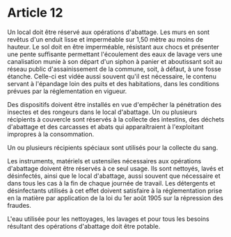 # Article 12

Un local doit être réservé aux opérations d'abattage. Les murs en sont revêtus d'un enduit lisse et imperméable sur 1,50 mètre au moins de hauteur. Le sol doit en être imperméable, résistant aux chocs et présenter une pente suffisante permettant l'écoulement des eaux de lavage vers une canalisation munie à son départ d'un siphon à panier et aboutissant soit au réseau public d'assainissement de la commune, soit, à défaut, à une fosse étanche. Celle-ci est vidée aussi souvent qu'il est nécessaire, le contenu servant à l'épandage loin des puits et des habitations, dans les conditions prévues par la réglementation en vigueur.

Des dispositifs doivent être installés en vue d'empêcher la pénétration des insectes et des rongeurs dans le local d'abattage.    Un ou plusieurs récipients à couvercle sont réservés à la collecte des intestins, des déchets d'abattage et des carcasses et abats qui apparaîtraient à l'exploitant impropres à la consommation.

Un ou plusieurs récipients spéciaux sont utilisés pour la collecte du sang.

Les instruments, matériels et ustensiles nécessaires aux opérations d'abattage doivent être réservés à ce seul usage. Ils sont nettoyés, lavés et désinfectés, ainsi que le local d'abattage, aussi souvent que nécessaire et dans tous les cas à la fin de chaque journée de travail. Les détergents et désinfectants utilisés à cet effet doivent satisfaire à la réglementation prise en la matière par application de la loi du 1er août 1905 sur la répression des fraudes.

L'eau utilisée pour les nettoyages, les lavages et pour tous les besoins résultant des opérations d'abattage doit être potable.
